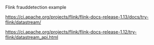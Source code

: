 Flink frauddetection example

https://ci.apache.org/projects/flink/flink-docs-release-1.13/docs/try-flink/datastream/

https://ci.apache.org/projects/flink/flink-docs-release-1.12/try-flink/datastream_api.html